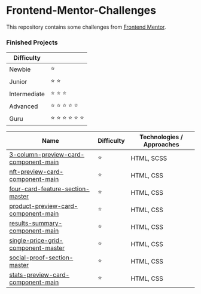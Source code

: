 # Frontend-Mentor-Challenges

This repository contains some challenges from [Frontend Mentor](https://www.frontendmentor.io/challenges). 

### Finished Projects

|Difficulty | |
|---|---|
| Newbie | :star: |
| Junior | :star: :star: |
| Intermediate | :star: :star: :star:  |
| Advanced | :star: :star: :star: :star: :star: |
| Guru | :star: :star: :star: :star: :star: :star: |

|Name|Difficulty| Technologies / Approaches |
|---|---|---|
|  [3-column-preview-card-component-main](https://github.com/rh0se/Frontend-mentor-Projects/tree/master/3-column-preview-card-component-main) | :star:   | HTML, SCSS |
|  [nft-preview-card-component-main](https://github.com/rh0se/Frontend-mentor-Projects/tree/master/nft-preview-card-component-main/nft-preview-card-component-main) | :star:   | HTML, CSS |
|  [four-card-feature-section-master](https://github.com/rh0se/Frontend-mentor-Projects/tree/master/nft-preview-card-component-main/nft-preview-card-component-main) | :star:   | HTML, CSS |
|  [product-preview-card-component-main](https://github.com/rh0se/Frontend-mentor-Projects/tree/master/nft-preview-card-component-main/nft-preview-card-component-main) | :star:   | HTML, CSS |
|  [results-summary-component-main](https://github.com/rh0se/Frontend-mentor-Projects/tree/master/nft-preview-card-component-main/nft-preview-card-component-main) | :star:   | HTML, CSS |
|  [single-price-grid-component-master](https://github.com/rh0se/Frontend-mentor-Projects/tree/master/nft-preview-card-component-main/nft-preview-card-component-main) | :star:   | HTML, CSS |
|  [social-proof-section-master](https://github.com/rh0se/Frontend-mentor-Projects/tree/master/nft-preview-card-component-main/nft-preview-card-component-main) | :star:   | HTML, CSS |
|  [stats-preview-card-component-main](https://github.com/rh0se/Frontend-mentor-Projects/tree/master/nft-preview-card-component-main/nft-preview-card-component-main) | :star:   | HTML, CSS |

